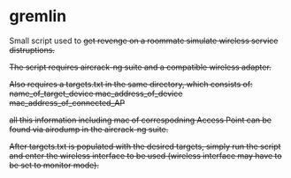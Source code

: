 # gremlin

Small script used to <strike>get revenge on a roommate</stirke> simulate wireless service distruptions.

The script requires aircrack-ng suite and a compatible wireless adapter.

Also requires a targets.txt in the same directory, which consists of:
name_of_target_device mac_address_of_device mac_address_of_connected_AP

all this information including mac of correspodning Access Point can be found via airodump
in the aircrack-ng suite.

After targets.txt is populated with the desired targets, simply run the script and enter
the wireless interface to be used (wireless interface may have to be set to monitor mode).
